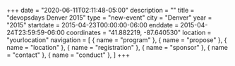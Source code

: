 +++
date = "2020-06-11T02:11:48-05:00"
description = ""
title = "devopsdays Denver 2015"
type = "new-event"
city = "Denver"
year = "2015"
startdate = 2015-04-23T00:00:00-06:00
enddate = 2015-04-24T23:59:59-06:00
coordinates = "41.882219, -87.640530"
location = "yourlocation"
navigation = [
    { name = "program" },
    { name = "propose" },
    { name = "location" },
    { name = "registration" },
    { name = "sponsor" },
    { name = "contact" },
    { name = "conduct" },
]
+++

